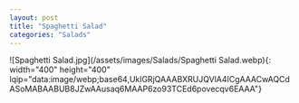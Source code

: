 ```yaml
---
layout: post
title: "Spaghetti Salad"
categories: "Salads"
---
```

![Spaghetti Salad.jpg](/assets/images/Salads/Spaghetti Salad.webp){: width="400" height="400" lqip="data:image/webp;base64,UklGRjQAAABXRUJQVlA4ICgAAACwAQCdASoMABAABUB8JZwAAusaq6MAAP6zo93TCEd6povecqv6EAAA"}

